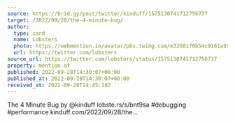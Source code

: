 ```yaml
---
source: https://brid.gy/post/twitter/kinduff/1575130741712756737
target: /2022/09/28/the-4-minute-bug/
author:
  type: card
  name: Lobsters
  photo: https://webmention.io/avatar/pbs.twimg.com/e3268170b54c9161a592561cbf819dacf562412f24ea1437f5afa36fc4f69bba.jpg
  url: https://twitter.com/lobsters
source_url: https://twitter.com/lobsters/status/1575130741712756737
property: mention-of
published: 2022-09-28T14:30:07+00:00
published_at: 2022-09-28T14:30:07+00:00
received_at: 2022-09-28T14:45:18Z
---
```


The 4 Minute Bug
by @kinduff
lobste.rs/s/bnt9sa #debugging #performance
kinduff.com/2022/09/28/the…